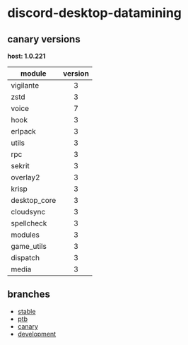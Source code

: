 # discord-desktop-datamining

## canary versions

**host: 1.0.221**

| module | version |
| ------ | :-----: |
| vigilante | 3 |
| zstd | 3 |
| voice | 7 |
| hook | 3 |
| erlpack | 3 |
| utils | 3 |
| rpc | 3 |
| sekrit | 3 |
| overlay2 | 3 |
| krisp | 3 |
| desktop_core | 3 |
| cloudsync | 3 |
| spellcheck | 3 |
| modules | 3 |
| game_utils | 3 |
| dispatch | 3 |
| media | 3 |

## branches

- [stable](https://github.com/OpenAsar/discord-desktop-datamining/tree/stable)
- [ptb](https://github.com/OpenAsar/discord-desktop-datamining/tree/ptb)
- [canary](https://github.com/OpenAsar/discord-desktop-datamining/tree/canary)
- [development](https://github.com/OpenAsar/discord-desktop-datamining/tree/development)